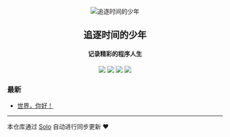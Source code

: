<p align="center"><img alt="追逐时间的少年" src="https://static.b3log.org/images/brand/solo-32.png"></p><h2 align="center">
追逐时间的少年
</h2>

<h4 align="center">记录精彩的程序人生</h4>
<p align="center"><a title="追逐时间的少年" target="_blank" href="https://github.com/Reason0701/solo-blog"><img src="https://img.shields.io/github/last-commit/Reason0701/solo-blog.svg?style=flat-square&color=FF9900"></a>
<a title="GitHub repo size in bytes" target="_blank" href="https://github.com/Reason0701/solo-blog"><img src="https://img.shields.io/github/repo-size/Reason0701/solo-blog.svg?style=flat-square"></a>
<a title="Solo Version" target="_blank" href="https://github.com/b3log/solo/releases"><img src="https://img.shields.io/badge/solo-3.6.5-f1e05a.svg?style=flat-square&color=blueviolet"></a>
<a title="Hits" target="_blank" href="https://github.com/b3log/hits"><img src="https://hits.b3log.org/Reason0701/solo-blog.svg"></a></p>

### 最新

* [世界，你好！](https://www.jiangqiyuan.com/hello-solo)



---

本仓库通过 [Solo](https://github.com/b3log/solo) 自动进行同步更新 ❤️ 